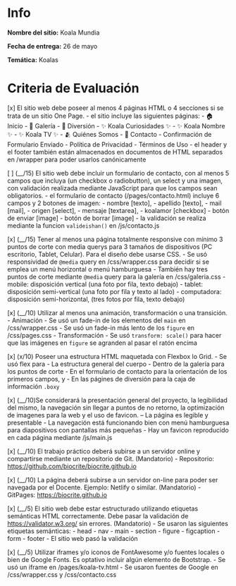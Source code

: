 # Info
**Nombre del sitio:** Koala Mundia

**Fecha de entrega:** 26 de mayo

**Temática:** Koalas

# Criteria de Evaluación

 [x] El sitio web debe poseer al menos 4 páginas HTML o 4 secciones si se trata de un sitio One Page.
        - el sitio incluye las siguientes páginas: 
            - 🏠 Inicio
            - 📸 Galería
            - 🐨 Diversión
                - ✨ Koala Curiosidades ✨
                - ✨ Koala Nombre ✨
                - ✨ Koala TV ✨
            - 🫂 Quiénes Somos
            - 💬 Contacto
                - Confirmación de Formulario Enviado
            - Política de Privacidad
            - Términos de Uso
        - el header y el footer también están almacenados en documentos de HTML separados en /wrapper para poder usarlos canónicamente

 [ ] (__/15) El sitio web debe incluir un formulario de contacto, con al menos 5 campos que incluya (un checkbox o radiobutton), un select y una imagen, con validación realizada mediante JavaScript para que los campos sean obligatorios.
        - el formulario de contacto (/pages/contacto.html) incluye 6 campos y 2 botones de imagen:
            - nombre [texto], 
            - apellido [texto], 
            - mail [mail], 
            - origen [select], 
            - mensaje [textarea], 
            - koalamor [checkbox]
            - botón de enviar [image]
            - botón de borrar [image]
       - la validación se realiza mediante la funcion `valideishan()` en /js/contacto.js

 [x] (__/15) Tener al menos una página totalmente responsive con mínimo 3 puntos de corte con media querys para 3 tamaños de dispositivos (PC escritorio, Tablet, Celular). Para el diseño debe usarse CSS.
        - Se usó responsividad de `@media` query en /css/wrapper.css para decidir si se emplea un menú horizontal o menú hamburguesa
        - También hay tres puntos de corte mediante `@media` query para la galería en /css/galeria.css
              - mobile: disposición vertical (una foto por fila, texto debajo)
              - tablet: disposición semi-vertical (una foto por fila y texto al lado)
              - computadora: disposición semi-horizontal, (tres fotos por fila, texto debajo)

 [x] (__/10) Utilizar al menos una animación, transformación o una transición.
        - Animación
              - Se usó un fade-in de los elementos del `main` en /css/wrapper.css
              - Se usó un fade-in más lento de los `figure` en /css/pages.css
        - Transformación
              - Se usó `transform: scale()` para hacer que las imágenes en `figure` se agranden al pasar el ratón encima

 [x] (x/10) Poseer una estructura HTML maquetada con Flexbox lo Grid.
        - Se usó flex para
              - La estructura general del cuerpo
              - Dentro de la galería para los puntos de corte
              - En el formulario de contacto para la orientación de los primeros campos, y
              - En las págines de diversión para la caja de información `.boxy`

 [x] (__/10)Se considerará la presentación general del proyecto, la legibilidad del mismo, la navegación sin llegar a puntos de no retorno, la optimización de imagenes para la web y el uso de favicon.
        – La página es legible y presentable
        - La navegación está funcionando bien con menú hamburguesa para diapositivos con pantallas más pequeñas
        - Hay un favicon reproducido en cada página mediante /js/main.js

 [x] (__/10) El trabajo práctico deberá subirse a un servidor online y compartirse mediante un repositorio de Git. (Mandatorio)
        - Repositorio: https://github.com/biocrite/biocrite.github.io

 [x] (__/10) La página deberá subirse a un servidor on-line para poder ser navegada por el Docente. Ejemplo: Netlify o similar. (Mandatorio)
        - GitPages: https://biocrite.github.io

 [x] (__/5) El sitio web debe estar estructurado utilizando etiquetas semánticas HTML correctamente. Debe pasar la validación de https://validator.w3.org/ sin errores. (Mandatorio)
        - Se usaron las siguientes etiquetas semánticas:
            - head
              - nav
            - main
              - section
              - figure
              - figcaption
              - form
            - footer
        - El sitio web pasó la validación

 [x] (__/5) Utilizar iframes y/o iconos de FontAwesome y/o fuentes locales o bien de Google Fonts. Es optativo incluir algún elemento de Bootstrap.
        - Se usó un iframe en /pages/koala-tv.html
        - Se usaron fuentes de Google en /css/wrapper.css y /css/contacto.css

